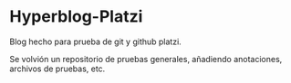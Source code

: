 # Hyperblog-Platzi

Blog hecho para prueba de git y github platzi.

Se volvión un repositorio de pruebas generales, añadiendo anotaciones, archivos de pruebas, etc.
